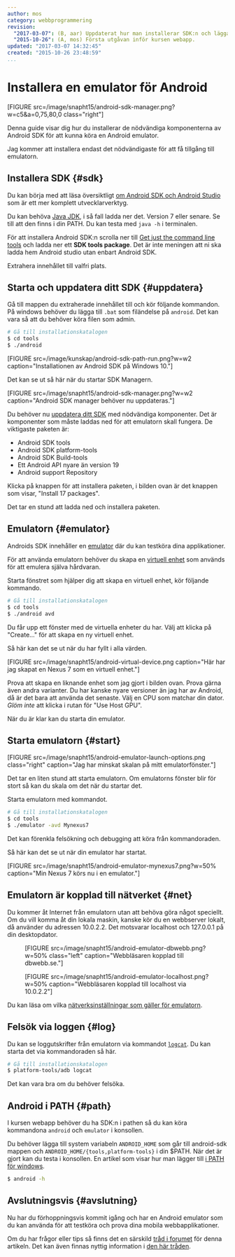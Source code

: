 ```yaml
---
author: mos
category: webbprogrammering
revision:
  "2017-03-07": (B, aar) Uppdaterat hur man installerar SDK:n och lägga till i PATH.
  "2015-10-26": (A, mos) Första utgåvan inför kursen webapp.
updated: "2017-03-07 14:32:45"
created: "2015-10-26 23:48:59"
...
```

Installera en emulator för Android
==================================

[FIGURE src=/image/snapht15/android-sdk-manager.png?w=c5&a=0,75,80,0 class="right"]

Denna guide visar dig hur du installerar de nödvändiga komponenterna av Android SDK för att kunna köra en Android emulator.

Jag kommer att installera endast det nödvändigaste för att få tillgång till emulatorn.

<!--more-->




Installera SDK {#sdk}
--------------------------------------

Du kan börja med att läsa översiktligt [om Android SDK och Android Studio](https://developer.android.com/sdk/index.html) som är ett mer komplett utvecklarverktyg.

Du kan behöva [Java JDK](http://www.oracle.com/technetwork/java/javase/downloads/index.html), i så fall ladda ner det. Version 7 eller senare. Se till att den finns i din PATH. Du kan testa med `java -h` i terminalen.

För att installera Android SDK:n scrolla ner till [Get just the command line tools](https://developer.android.com/studio/index.html) och ladda ner ett **SDK tools package**. Det är inte meningen att ni ska ladda hem Android studio utan enbart Android SDK.

Extrahera innehållet till valfri plats.



Starta och uppdatera ditt SDK {#uppdatera}
--------------------------------------

Gå till mappen du extraherade innehållet till och kör följande kommandon.  
På windows behöver du lägga till `.bat` som filändelse på `android`. Det kan vara så att du behöver köra filen  som admin. 

```bash
# Gå till installationskatalogen
$ cd tools
$ ./android
```

[FIGURE src=/image/kunskap/android-sdk-path-run.png?w=w2 caption="Installationen av Android SDK på Windows 10."]

Det kan se ut så här när du startar SDK Managern.

[FIGURE src=/image/snapht15/android-sdk-manager.png?w=w2 caption="Android SDK manager behöver nu uppdateras."]

Du behöver nu [uppdatera ditt SDK](https://developer.android.com/sdk/installing/adding-packages.html) med nödvändiga komponenter. Det är komponenter som måste laddas ned för att emulatorn skall fungera. De viktigaste paketen är:

* Android SDK tools
* Android SDK platform-tools
* Android SDK Build-tools
* Ett Android API nyare än version 19
* Android support Repository

Klicka på knappen för att installera paketen, i bilden ovan är det knappen som visar, "Install 17 packages".

Det tar en stund att ladda ned och installera paketen.



Emulatorn {#emulator}
--------------------------------------

Androids SDK innehåller en [emulator](http://developer.android.com/tools/devices/emulator.html) där du kan testköra dina applikationer.

För att använda emulatorn behöver du skapa en [virtuell enhet](http://developer.android.com/tools/devices/index.html) som används för att emulera själva hårdvaran.

Starta fönstret som hjälper dig att skapa en virtuell enhet, kör följande kommando.

```bash
# Gå till installationskatalogen
$ cd tools
$ ./android avd
```

 Du får upp ett fönster med de virtuella enheter du har. Välj att klicka på "Create..." för att skapa en ny virtuell enhet.

Så här kan det se ut när du har fyllt i alla värden.

[FIGURE src=/image/snapht15/android-virtual-device.png caption="Här har jag skapat en Nexus 7 som en virtuell enhet."]

Prova att skapa en liknande enhet som jag gjort i bilden ovan. Prova gärna även andra varianter. Du har kanske nyare versioner än jag har av Android, då är det bara att använda det senaste. Välj en CPU som matchar din dator. *Glöm inte* att klicka i rutan för "Use Host GPU".

När du är klar kan du starta din emulator.



Starta emulatorn {#start}
--------------------------------------

[FIGURE src=/image/snapht15/android-emulator-launch-options.png class="right" caption="Jag har minskat skalan på mitt emulatorfönster."]

Det tar en liten stund att starta emulatorn. Om emulatorns fönster blir för stort så kan du skala om det när du startar det. 

Starta emulatorn med kommandot.

```bash
# Gå till installationskatalogen
$ cd tools
$ ./emulator -avd Mynexus7   
```

Det kan förenkla felsökning och debugging att köra från kommandoraden.

Så här kan det se ut när din emulator har startat.

[FIGURE src=/image/snapht15/android-emulator-mynexus7.png?w=50% caption="Min Nexus 7 körs nu i en emulator."]



Emulatorn är kopplad till nätverket {#net}
--------------------------------------

Du kommer åt Internet från emulatorn utan att behöva göra något speciellt. Om du vill komma åt din lokala maskin, kanske kör du en webbserver lokalt, då använder du adressen 10.0.2.2. Det motsvarar localhost och 127.0.0.1 på din desktopdator.

<figure class="wrap">

[FIGURE src=/image/snapht15/android-emulator-dbwebb.png?w=50% class="left" caption="Webbläsaren kopplad till dbwebb.se."]

[FIGURE src=/image/snapht15/android-emulator-localhost.png?w=50% caption="Webbläsaren kopplad till localhost via 10.0.2.2"]

</figure>

Du kan läsa om vilka [nätverksinställningar som gäller för emulatorn](http://developer.android.com/tools/devices/emulator.html#emulatornetworking).



Felsök via loggen {#log}
--------------------------------------

Du kan se loggutskrifter från emulatorn via kommandot [`logcat`](http://developer.android.com/tools/help/logcat.html). Du kan starta det via kommandoraden så här.

```bash
# Gå till installationskatalogen
$ platform-tools/adb logcat
```

Det kan vara bra om du behöver felsöka.



Android i PATH {#path}
--------------------------------------

I kursen webapp behöver du ha SDK:n i pathen så du kan köra kommandona `android` och `emulator` i konsollen.

Du behöver lägga till system variabeln `ANDROID_HOME` som går till android-sdk mappen och `ANDROID_HOME/{tools,platform-tools}` i din $PATH. När det är gjort kan du testa i konsollen. En artikel som visar hur man lägger till [i PATH för windows](http://www.computerhope.com/issues/ch000549.htm).

```bash
$ android -h
```



Avslutningsvis {#avslutning}
--------------------------------------

Nu har du förhoppningsvis kommit igång och har en Android emulator som du kan använda för att testköra och prova dina mobila webbapplikationer.

Om du har frågor eller tips så finns det en särskild [tråd i forumet](t/4741) för denna artikeln. 
Det kan även finnas nyttig information i [den här tråden](t/4901).




